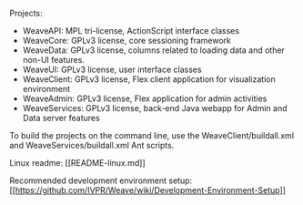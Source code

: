 Projects:
+ WeaveAPI: MPL tri-license, ActionScript interface classes
+ WeaveCore: GPLv3 license, core sessioning framework
+ WeaveData: GPLv3 license, columns related to loading data and other non-UI features.
+ WeaveUI: GPLv3 license, user interface classes
+ WeaveClient: GPLv3 license, Flex client application for visualization environment
+ WeaveAdmin: GPLv3 license, Flex application for admin activities
+ WeaveServices: GPLv3 license, back-end Java webapp for Admin and Data server features

To build the projects on the command line, use the WeaveClient/buildall.xml and WeaveServices/buildall.xml Ant scripts.

Linux readme: [[README-linux.md]]

Recommended development environment setup: [[https://github.com/IVPR/Weave/wiki/Development-Environment-Setup]]

